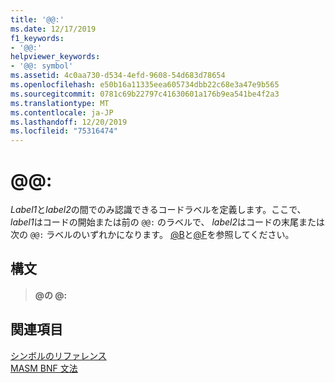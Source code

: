 ```yaml
---
title: '@@:'
ms.date: 12/17/2019
f1_keywords:
- '@@:'
helpviewer_keywords:
- '@@: symbol'
ms.assetid: 4c0aa730-d534-4efd-9608-54d683d78654
ms.openlocfilehash: e50b16a11335eea605734dbb22c68e3a47e9b565
ms.sourcegitcommit: 0781c69b22797c41630601a176b9ea541be4f2a3
ms.translationtype: MT
ms.contentlocale: ja-JP
ms.lasthandoff: 12/20/2019
ms.locfileid: "75316474"
---
```

# <a name=""></a>\@\@:

*Label1*と*label2*の間でのみ認識できるコードラベルを定義します。ここで、 *label1*はコードの開始または前の `@@:` のラベルで、 *label2*はコードの末尾または次の `@@:` ラベルのいずれかになります。 [\@B](at-b.md)と[\@F](at-f.md)を参照してください。

## <a name="syntax"></a>構文

> **\@の \@:**

## <a name="see-also"></a>関連項目

[シンボルのリファレンス](symbols-reference.md)\
[MASM BNF 文法](masm-bnf-grammar.md)
